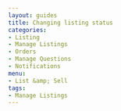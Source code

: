 ```yaml
---
layout: guides
title: Changing listing status
categories: 
- Listing
- Manage Listings
- Orders
- Manage Questions
- Notifications
menu: 
- List &amp; Sell
tags: 
- Manage Listings
---
```


